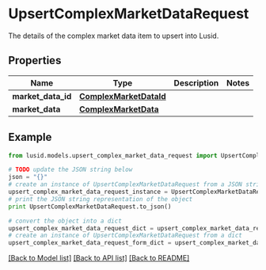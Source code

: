 # UpsertComplexMarketDataRequest

The details of the complex market data item to upsert into Lusid.

## Properties
Name | Type | Description | Notes
------------ | ------------- | ------------- | -------------
**market_data_id** | [**ComplexMarketDataId**](ComplexMarketDataId.md) |  | 
**market_data** | [**ComplexMarketData**](ComplexMarketData.md) |  | 

## Example

```python
from lusid.models.upsert_complex_market_data_request import UpsertComplexMarketDataRequest

# TODO update the JSON string below
json = "{}"
# create an instance of UpsertComplexMarketDataRequest from a JSON string
upsert_complex_market_data_request_instance = UpsertComplexMarketDataRequest.from_json(json)
# print the JSON string representation of the object
print UpsertComplexMarketDataRequest.to_json()

# convert the object into a dict
upsert_complex_market_data_request_dict = upsert_complex_market_data_request_instance.to_dict()
# create an instance of UpsertComplexMarketDataRequest from a dict
upsert_complex_market_data_request_form_dict = upsert_complex_market_data_request.from_dict(upsert_complex_market_data_request_dict)
```
[[Back to Model list]](../README.md#documentation-for-models) [[Back to API list]](../README.md#documentation-for-api-endpoints) [[Back to README]](../README.md)


